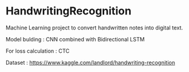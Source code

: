 # HandwritingRecognition

Machine Learning project to convert handwritten notes into digital text.


Model bulding : CNN combined with Bidirectional LSTM


For loss calculation : CTC


Dataset : https://www.kaggle.com/landlord/handwriting-recognition

